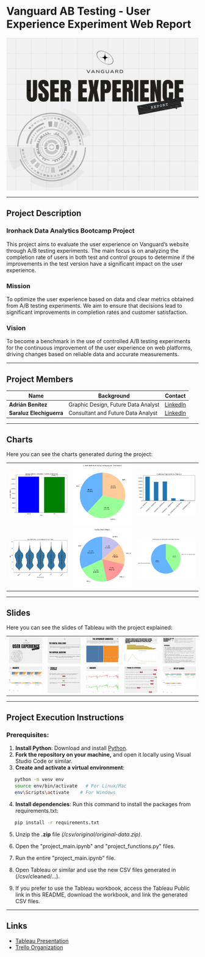 
# Vanguard AB Testing - User Experience Experiment Web Report

![Image](/slides/tableau/1.png)

---

## Project Description

### Ironhack Data Analytics Bootcamp Project  
This project aims to evaluate the user experience on Vanguard’s website through A/B testing experiments. The main focus is on analyzing the completion rate of users in both test and control groups to determine if the improvements in the test version have a significant impact on the user experience.

### Mission
To optimize the user experience based on data and clear metrics obtained from A/B testing experiments. We aim to ensure that decisions lead to significant improvements in completion rates and customer satisfaction.

### Vision
To become a benchmark in the use of controlled A/B testing experiments for the continuous improvement of the user experience on web platforms, driving changes based on reliable data and accurate measurements.

---

## Project Members

| Name                | Background                             | Contact                                                   |
|---------------------|----------------------------------------|-----------------------------------------------------------|
| **Adrián Benítez**   | Graphic Design, Future Data Analyst    | [LinkedIn](https://www.linkedin.com/in/adrián-benítez-rueda-10102565/) |
| **Saraluz Elechiguerra** | Consultant and Future Data Analyst | [LinkedIn](https://www.linkedin.com/in/saraluz-elechiguerra-7114a0320/) |

---

## Charts

Here you can see the charts generated during the project:

<table>
  <tr>
    <td><img src="/output/python/avg-balance-variation.png" alt="Average Balance Variation" width="200"/></td>
    <td><img src="/output/python/client-distribution-variation.png" alt="Client Distribution by Variation" width="200"/></td>
    <td><img src="/output/python/client-segment-balance.png" alt="Client Segment and Balance" width="200"/></td>
  </tr>
  <tr>
    <td><img src="/output/python/completed-steps-age.png" alt="Completed Steps by Age" width="200"/></td>
    <td><img src="/output/python/completed-steps.png" alt="Completed Steps" width="200"/></td>
    <td><img src="/output/python/distribution-clients-in-test.png" alt="Client Distribution in the Test" width="200"/></td>
  </tr>
</table>

---

## Slides

Here you can see the slides of Tableau with the project explained:

<table>
  <tr>
    <td><img src="/slides/tableau/1.png" alt="Slide 1" width="200"/></td>
    <td><img src="/slides/tableau/2.png" alt="Slide 2" width="200"/></td>
    <td><img src="/slides/tableau/3.png" alt="Slide 3" width="200"/></td>
    <td><img src="/slides/tableau/4.png" alt="Slide 4" width="200"/></td>
    <td><img src="/slides/tableau/5.png" alt="Slide 5" width="200"/></td>
  </tr>
  <tr>
    <td><img src="/slides/tableau/6.png" alt="Slide 6" width="200"/></td>
    <td><img src="/slides/tableau/7.png" alt="Slide 7" width="200"/></td>
    <td><img src="/slides/tableau/8.png" alt="Slide 8" width="200"/></td>
    <td><img src="/slides/tableau/9.png" alt="Slide 9" width="200"/></td>
    <td><img src="/slides/tableau/10.png" alt="Slide 10" width="200"/></td>
  </tr>
</table>

---

## Project Execution Instructions

### Prerequisites:
1. **Install Python**: Download and install [Python](https://www.python.org/).
2. **Fork the repository on your machine,** and open it locally using Visual Studio Code or similar.
3. **Create and activate a virtual environment**:
   
```bash
   python -m venv env
   source env/bin/activate   # For Linux/Mac
   env\Scripts\activate    # For Windows
```

4. **Install dependencies**: Run this command to install the packages from requirements.txt:

```bash
   pip install -r requirements.txt
```

5. Unzip the **.zip** file *(/csv/original/original-data.zip)*.
6. Open the "project_main.ipynb" and "project_functions.py" files.
7. Run the entire "project_main.ipynb" file.
8. Open Tableau or similar and use the new CSV files generated in (/csv/cleaned/...).

9. If you prefer to use the Tableau workbook, access the Tableau Public link in this README, download the workbook, and link the generated CSV files.

---

## Links

- [Tableau Presentation](https://public.tableau.com/views/Vanguard_Project2/Tks?:language=en-US&publish=yes&:sid=&:redirect=auth&:display_count=n&:origin=viz_share_link)
- [Trello Organization](https://trello.com/invite/b/66f173ea8ce61f763b702010/ATTIf5234da7c27465111dde9d3a720f93be3D0F9A2D/second-project-vanguard-a-b-testing)